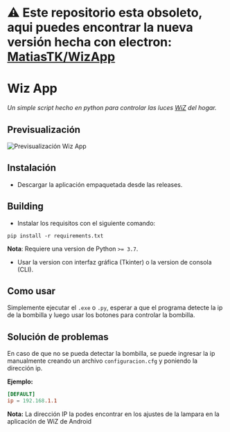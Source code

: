 # ⚠️ Este repositorio esta obsoleto, aqui puedes encontrar la nueva versión hecha con electron: [MatiasTK/WizApp](https://github.com/MatiasTK/WizAPP)
# Wiz App

_Un simple script hecho en python para controlar las luces [WiZ](https://www.wizconnected.com/es-ar) del hogar._

## Previsualización

![Previsualización Wiz App](https://i.imgur.com/cDaKX0U.png)

## Instalación

- Descargar la aplicación empaquetada desde las releases.

## Building

- Instalar los requisitos con el siguiente comando:

```console
pip install -r requirements.txt
```

**Nota**: Requiere una version de Python `>= 3.7`.

- Usar la version con interfaz gráfica (Tkinter) o la version de consola (CLI).

## Como usar

Simplemente ejecutar el `.exe` o `.py`, esperar a que el programa detecte la ip de la bombilla y luego usar los botones para controlar la bombilla.

## Solución de problemas

En caso de que no se pueda detectar la bombilla, se puede ingresar la ip manualmente creando un archivo `configuracion.cfg` y poniendo la dirección ip.

**Ejemplo:**

```conf
[DEFAULT]
ip = 192.168.1.1
```

**Nota:** La dirección IP la podes encontrar en los ajustes de la lampara en la aplicación de WiZ de Android
